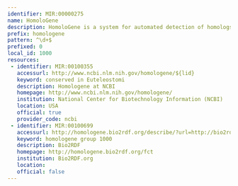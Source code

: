 ```yaml
---
identifier: MIR:00000275
name: HomoloGene
description: HomoloGene is a system for automated detection of homologs among the annotated genes of several completely sequenced eukaryotic genomes.
prefix: homologene
pattern: ^\d+$
prefixed: 0
local_id: 1000
resources:
 - identifier: MIR:00100355
   accessurl: http://www.ncbi.nlm.nih.gov/homologene/${lid}
   keyword: conserved in Euteleostomi
   description: Homologene at NCBI
   homepage: http://www.ncbi.nlm.nih.gov/homologene/
   institution: National Center for Biotechnology Information (NCBI)
   location: USA
   official: true
   provider_code: ncbi
 - identifier: MIR:00100699
   accessurl: http://homologene.bio2rdf.org/describe/?url=http://bio2rdf.org/homologene:${lid}
   keyword: homologene group 1000
   description: Bio2RDF
   homepage: http://homologene.bio2rdf.org/fct
   institution: Bio2RDF.org
   location: 
   official: false
---
```

